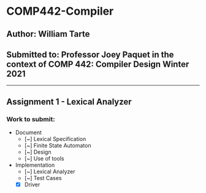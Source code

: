 # COMP442-Compiler
## Author: William Tarte
## Submitted to: Professor Joey Paquet in the context of COMP 442: Compiler Design Winter 2021
___
## Assignment 1 - Lexical Analyzer
### Work to submit:
 - Document
    - [~] Lexical Specification
    - [~] Finite State Automaton
    - [~] Design
    - [~] Use of tools
 - Implementation
    - [~] Lexical Analyzer
    - [~] Test Cases
    - [X] Driver